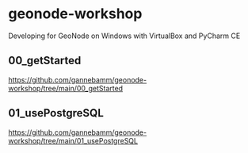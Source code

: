 # geonode-workshop
Developing for GeoNode on Windows with VirtualBox and PyCharm CE

## 00_getStarted
https://github.com/gannebamm/geonode-workshop/tree/main/00_getStarted

## 01_usePostgreSQL
https://github.com/gannebamm/geonode-workshop/tree/main/01_usePostgreSQL
